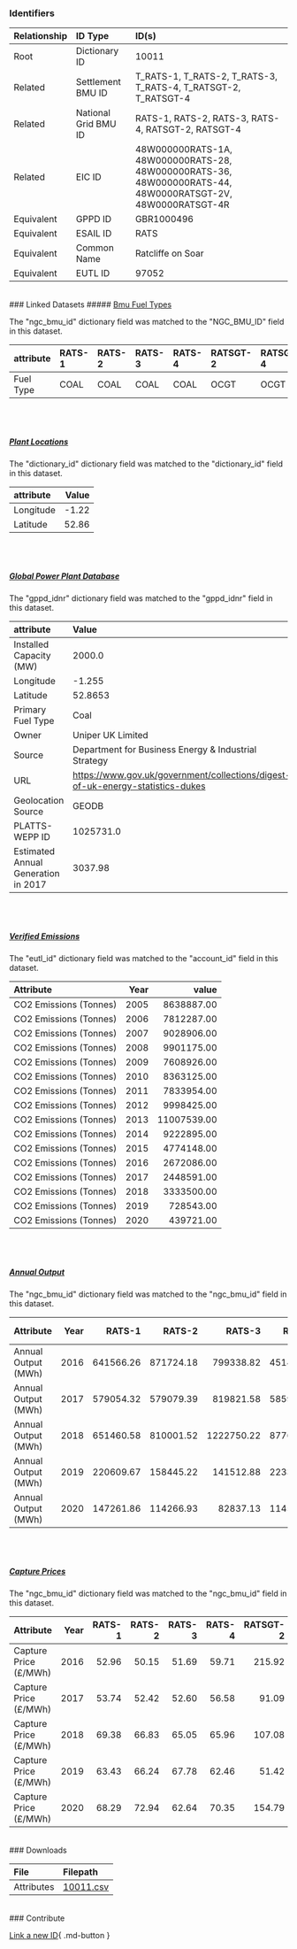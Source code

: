 ### Identifiers

| Relationship   | ID Type              | ID(s)                                                                                                      |
|:---------------|:---------------------|:-----------------------------------------------------------------------------------------------------------|
| Root           | Dictionary ID        | 10011                                                                                                      |
| Related        | Settlement BMU ID    | T_RATS-1, T_RATS-2, T_RATS-3, T_RATS-4, T_RATSGT-2, T_RATSGT-4                                             |
| Related        | National Grid BMU ID | RATS-1, RATS-2, RATS-3, RATS-4, RATSGT-2, RATSGT-4                                                         |
| Related        | EIC ID               | 48W000000RATS-1A, 48W000000RATS-28, 48W000000RATS-36, 48W000000RATS-44, 48W0000RATSGT-2V, 48W0000RATSGT-4R |
| Equivalent     | GPPD ID              | GBR1000496                                                                                                 |
| Equivalent     | ESAIL ID             | RATS                                                                                                       |
| Equivalent     | Common Name          | Ratcliffe on Soar                                                                                          |
| Equivalent     | EUTL ID              | 97052                                                                                                      |

<br>
### Linked Datasets
##### <a href="https://osuked.github.io/Power-Station-Dictionary/datasets/bmu-fuel-types">Bmu Fuel Types</a>



The "ngc_bmu_id" dictionary field was matched to the "NGC_BMU_ID" field in this dataset.

| attribute   | RATS-1   | RATS-2   | RATS-3   | RATS-4   | RATSGT-2   | RATSGT-4   |
|:------------|:---------|:---------|:---------|:---------|:-----------|:-----------|
| Fuel Type   | COAL     | COAL     | COAL     | COAL     | OCGT       | OCGT       |

<br><br>
##### <a href="https://osuked.github.io/Power-Station-Dictionary/datasets/plant-locations">Plant Locations</a>



The "dictionary_id" dictionary field was matched to the "dictionary_id" field in this dataset.

| attribute   |   Value |
|:------------|--------:|
| Longitude   |   -1.22 |
| Latitude    |   52.86 |

<br><br>
##### <a href="https://osuked.github.io/Power-Station-Dictionary/datasets/global-power-plant-database">Global Power Plant Database</a>



The "gppd_idnr" dictionary field was matched to the "gppd_idnr" field in this dataset.

| attribute                           | Value                                                                          |
|:------------------------------------|:-------------------------------------------------------------------------------|
| Installed Capacity (MW)             | 2000.0                                                                         |
| Longitude                           | -1.255                                                                         |
| Latitude                            | 52.8653                                                                        |
| Primary Fuel Type                   | Coal                                                                           |
| Owner                               | Uniper UK Limited                                                              |
| Source                              | Department for Business Energy & Industrial Strategy                           |
| URL                                 | https://www.gov.uk/government/collections/digest-of-uk-energy-statistics-dukes |
| Geolocation Source                  | GEODB                                                                          |
| PLATTS-WEPP ID                      | 1025731.0                                                                      |
| Estimated Annual Generation in 2017 | 3037.98                                                                        |

<br><br>
##### <a href="https://osuked.github.io/Power-Station-Dictionary/datasets/verified-emissions">Verified Emissions</a>



The "eutl_id" dictionary field was matched to the "account_id" field in this dataset.

| Attribute              |   Year |       value |
|:-----------------------|-------:|------------:|
| CO2 Emissions (Tonnes) |   2005 |  8638887.00 |
| CO2 Emissions (Tonnes) |   2006 |  7812287.00 |
| CO2 Emissions (Tonnes) |   2007 |  9028906.00 |
| CO2 Emissions (Tonnes) |   2008 |  9901175.00 |
| CO2 Emissions (Tonnes) |   2009 |  7608926.00 |
| CO2 Emissions (Tonnes) |   2010 |  8363125.00 |
| CO2 Emissions (Tonnes) |   2011 |  7833954.00 |
| CO2 Emissions (Tonnes) |   2012 |  9998425.00 |
| CO2 Emissions (Tonnes) |   2013 | 11007539.00 |
| CO2 Emissions (Tonnes) |   2014 |  9222895.00 |
| CO2 Emissions (Tonnes) |   2015 |  4774148.00 |
| CO2 Emissions (Tonnes) |   2016 |  2672086.00 |
| CO2 Emissions (Tonnes) |   2017 |  2448591.00 |
| CO2 Emissions (Tonnes) |   2018 |  3333500.00 |
| CO2 Emissions (Tonnes) |   2019 |   728543.00 |
| CO2 Emissions (Tonnes) |   2020 |   439721.00 |

<br><br>
##### <a href="https://osuked.github.io/Power-Station-Dictionary/datasets/annual-output">Annual Output</a>



The "ngc_bmu_id" dictionary field was matched to the "ngc_bmu_id" field in this dataset.

| Attribute           |   Year |    RATS-1 |    RATS-2 |     RATS-3 |    RATS-4 |   RATSGT-2 |   RATSGT-4 |
|:--------------------|-------:|----------:|----------:|-----------:|----------:|-----------:|-----------:|
| Annual Output (MWh) |   2016 | 641566.26 | 871724.18 |  799338.82 | 451402.96 |     257.14 |     257.31 |
| Annual Output (MWh) |   2017 | 579054.32 | 579079.39 |  819821.58 | 585991.20 |     325.96 |     216.36 |
| Annual Output (MWh) |   2018 | 651460.58 | 810001.52 | 1222750.22 | 877622.67 |     181.07 |     213.65 |
| Annual Output (MWh) |   2019 | 220609.67 | 158445.22 |  141512.88 | 223333.13 |     102.47 |      89.94 |
| Annual Output (MWh) |   2020 | 147261.86 | 114266.93 |   82837.13 | 114534.07 |     351.82 |     322.07 |

<br><br>
##### <a href="https://osuked.github.io/Power-Station-Dictionary/datasets/capture-prices">Capture Prices</a>



The "ngc_bmu_id" dictionary field was matched to the "ngc_bmu_id" field in this dataset.

| Attribute             |   Year |   RATS-1 |   RATS-2 |   RATS-3 |   RATS-4 |   RATSGT-2 |   RATSGT-4 |
|:----------------------|-------:|---------:|---------:|---------:|---------:|-----------:|-----------:|
| Capture Price (£/MWh) |   2016 |    52.96 |    50.15 |    51.69 |    59.71 |     215.92 |     213.23 |
| Capture Price (£/MWh) |   2017 |    53.74 |    52.42 |    52.60 |    56.58 |      91.09 |     122.62 |
| Capture Price (£/MWh) |   2018 |    69.38 |    66.83 |    65.05 |    65.96 |     107.08 |      97.77 |
| Capture Price (£/MWh) |   2019 |    63.43 |    66.24 |    67.78 |    62.46 |      51.42 |      71.28 |
| Capture Price (£/MWh) |   2020 |    68.29 |    72.94 |    62.64 |    70.35 |     154.79 |     149.44 |


<br>
### Downloads


| File       | Filepath                                                                              |
|:-----------|:--------------------------------------------------------------------------------------|
| Attributes | [10011.csv](https://osuked.github.io/Power-Station-Dictionary/object_attrs/10011.csv) |


<br>
### Contribute

[Link a new ID](https://docs.google.com/forms/d/e/1FAIpQLSc5jRsQ7NgiLLXbwo9PUdwTQyuqbRwThltG56-o6NVSe7E_nw/viewform?usp=pp_url&entry.251912331=10011){ .md-button }